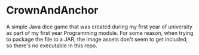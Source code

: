 # CrownAndAnchor

A simple Java dice game that was created during my first year of university as part of my first year Programming module. For some reason, when trying to package the file to a JAR, the image assets don't seem to get included, so there's no executable in this repo.
